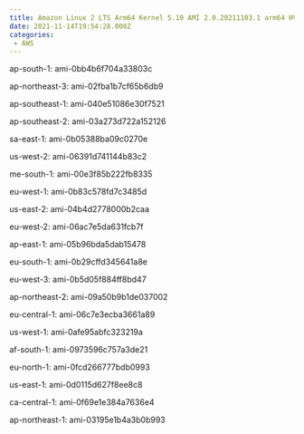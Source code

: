 ```yaml
---
title: Amazon Linux 2 LTS Arm64 Kernel 5.10 AMI 2.0.20211103.1 arm64 HVM gp2
date: 2021-11-14T19:54:28.000Z
categories:
 - AWS
---
```


ap-south-1: ami-0bb4b6f704a33803c

ap-northeast-3: ami-02fba1b7cf65b6db9

ap-southeast-1: ami-040e51086e30f7521

ap-southeast-2: ami-03a273d722a152126

sa-east-1: ami-0b05388ba09c0270e

us-west-2: ami-06391d741144b83c2

me-south-1: ami-00e3f85b222fb8335

eu-west-1: ami-0b83c578fd7c3485d

us-east-2: ami-04b4d2778000b2caa

eu-west-2: ami-06ac7e5da631fcb7f

ap-east-1: ami-05b96bda5dab15478

eu-south-1: ami-0b29cffd345641a8e

eu-west-3: ami-0b5d05f884ff8bd47

ap-northeast-2: ami-09a50b9b1de037002

eu-central-1: ami-06c7e3ecba3661a89

us-west-1: ami-0afe95abfc323219a

af-south-1: ami-0973596c757a3de21

eu-north-1: ami-0fcd266777bdb0993

us-east-1: ami-0d0115d627f8ee8c8

ca-central-1: ami-0f69e1e384a7636e4

ap-northeast-1: ami-03195e1b4a3b0b993

